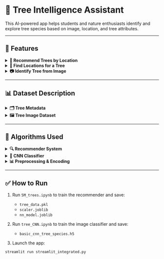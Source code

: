 # 🌳 Tree Intelligence Assistant

This AI-powered app helps students and nature enthusiasts identify and explore tree species based on image, location, and tree attributes.

---

## 🧠 Features

<details>
<summary><strong>🌲 Recommend Trees by Location</strong></summary>

- Input GPS coordinates (latitude, longitude)
- Specify tree diameter, native status, city, and state
- Returns the top 5 tree species likely found in that area
</details>

<details>
<summary><strong>📍 Find Locations for a Tree</strong></summary>

- Choose a tree species from a dropdown
- Displays cities and states where the species is most commonly found
</details>

<details>
<summary><strong>📷 Identify Tree from Image</strong></summary>

- Upload an image of a tree
- CNN model predicts the species
- If found in the dataset, shows common locations for that species
</details>

---

## 📊 Dataset Description

<details>
<summary><strong>🗂️ Tree Metadata</strong></summary>

- **Source**: Open tree surveys from multiple cities (e.g., Louisville, Chicago)
- **Total records**: ~1.38 million
- **Key columns**:
  - `common_name`: Tree species (e.g., Bur Oak)
  - `scientific_name`: Botanical name (e.g., Quercus macrocarpa)
  - `latitude_coordinate`, `longitude_coordinate`
  - `city`, `state`, `address`
  - `native`: Whether the tree is native to the area
  - `diameter_breast_height_CM`: Tree height/width measure
</details>

<details>
<summary><strong>🖼️ Tree Image Dataset</strong></summary>

- **Structure**: Folder-based, each folder named after a tree species
- **Use**: Used to train the CNN for species recognition
- **Preprocessing**:
  - Images resized to 224x224
  - Normalized pixel values
  - Augmented with flips, zoom, and rotation
</details>

---

## 🧪 Algorithms Used

<details>
<summary><strong>🔍 Recommender System</strong></summary>

- **Algorithm**: K-Nearest Neighbors (KNN)
- **Library**: `sklearn.neighbors.NearestNeighbors`
- **Inputs**: location, diameter, native status, city/state
- **Output**: Most common tree species nearby
</details>

<details>
<summary><strong>🧠 CNN Classifier</strong></summary>

- **Model**: Sequential CNN (Conv2D + MaxPooling + Dense layers)
- **Library**: `tensorflow.keras`
- **Input**: 224x224 image
- **Output**: Predicted tree species with probability
- **Loss**: Categorical Crossentropy
- **Optimizer**: Adam
</details>

<details>
<summary><strong>📊 Preprocessing & Encoding</strong></summary>

- **Categorical Encoding**: LabelEncoder
- **Scaling**: StandardScaler for lat/lon/diameter
- **Data Splits**: 80% training, 20% validation
</details>

---

## ✅ How to Run

1. Run `5M_trees.ipynb` to train the recommender and save:
   - `tree_data.pkl`
   - `scaler.joblib`
   - `nn_model.joblib`

2. Run `tree_CNN.ipynb` to train the image classifier and save:
   - `basic_cnn_tree_species.h5`

3. Launch the app:

```bash
streamlit run streamlit_integrated.py
